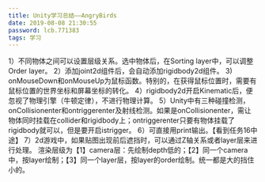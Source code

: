```yaml
---
title: Unity学习总结——AngryBirds
date: 2019-08-08 21:30:55
password: lcb.771383
tags: 学习
---
```


1）不同物体之间可以设置层级关系。选中物体后，在Sorting layer中，可以调整Order layer。
2）添加joint2d组件后，会自动添加rigidbody2d组件。
3) onMouseDown和onMouseUp为鼠标函数。特别的，在获得鼠标位置时，需要有鼠标位置的世界坐标和屏幕坐标的转化。
4）rigidbody2d开启Kinematic后，便忽视了物理引擎（牛顿定律），不进行物理计算。
5）Unity中有三种碰撞检测，onCollisionenter和ontriggerenter及射线检测。如果是onCollisionenter，需让物体同时挂载在collider和rigidbody上；ontriggerenter只要有物体挂载了rigidbody就可以，但是要开启istrigger。
6）可直接用print输出。【看到任务16中途】
7）2d游戏中，如果贴图出现前后遮挡时，可以通过Z轴关系或者layer层来进行处理。
渲染层级为【1】camera层：先绘制depth低的；【2】同一个camera中，按layer绘制；【3】同一个layer层，按layer的order绘制。统一都是大的挡住小的。